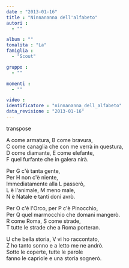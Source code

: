 ```yaml
---
date : "2013-01-16"
title : "Ninnananna dell'alfabeto"
autori : 
  - ""

album : ""
tonalita : "La"
famiglia : 
  - "Scout"

gruppo : 
  - ""

momenti : 
  - ""

video : 
identificatore : "ninnananna_dell_alfabeto"
data_revisione : "2013-01-16"
---
```

  
transpose  
  
A come armatura, B come bravura,  
C come canaglia che con me verrà in questura,  
D come diamante, E come elefante,  
F quel furfante che in galera nirà.  
  
  
  
Per G c'è tanta gente,  
Per H non c'è niente,  
Immediatamente alla L passerò,  
L è l'animale, M meno male,  
N è Natale e tanti doni avrò.  
  
  
Per O c'è l'Orco, per P c'è Pinocchio,  
Per Q quel marmocchio che domani mangerò.  
R come Roma, S come strade,  
T tutte le strade che a Roma porteran.  
  
  
U che bella storia, V vi ho raccontato,  
Z ho tanto sonno e a letto me ne andrò.  
Sotto le coperte, tutte le parole  
fanno le capriole e una storia sognerò.  
  
